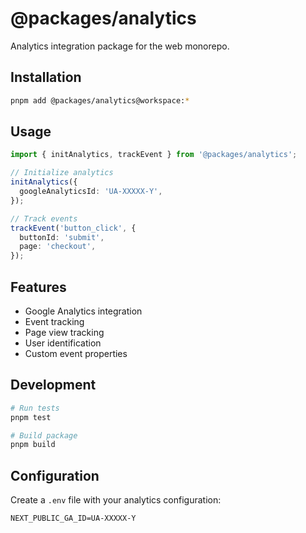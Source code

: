 # @packages/analytics

Analytics integration package for the web monorepo.

## Installation

```bash
pnpm add @packages/analytics@workspace:*
```

## Usage

```typescript
import { initAnalytics, trackEvent } from '@packages/analytics';

// Initialize analytics
initAnalytics({
  googleAnalyticsId: 'UA-XXXXX-Y',
});

// Track events
trackEvent('button_click', {
  buttonId: 'submit',
  page: 'checkout',
});
```

## Features

- Google Analytics integration
- Event tracking
- Page view tracking
- User identification
- Custom event properties

## Development

```bash
# Run tests
pnpm test

# Build package
pnpm build
```

## Configuration

Create a `.env` file with your analytics configuration:

```env
NEXT_PUBLIC_GA_ID=UA-XXXXX-Y
``` 